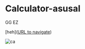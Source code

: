 # Calculator-asusal
 

GG EZ

[heh]([URL to navigate](https://gurrendi.github.io/Calculator-asusal/))

![ca](https://github.com/Gurrendi/Calculator-asusal/assets/138661139/ea8f8a28-3033-44f1-9987-3def29296a09)
